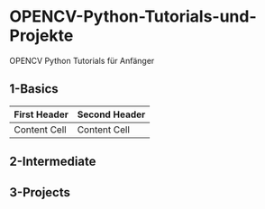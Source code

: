 # OPENCV-Python-Tutorials-und-Projekte
OPENCV Python Tutorials für Anfänger

## 1-Basics 
|  First Header | Second Header |
|  ------------ | ------------  | 
| Content Cell  | Content Cell  |

## 2-Intermediate 

## 3-Projects 
